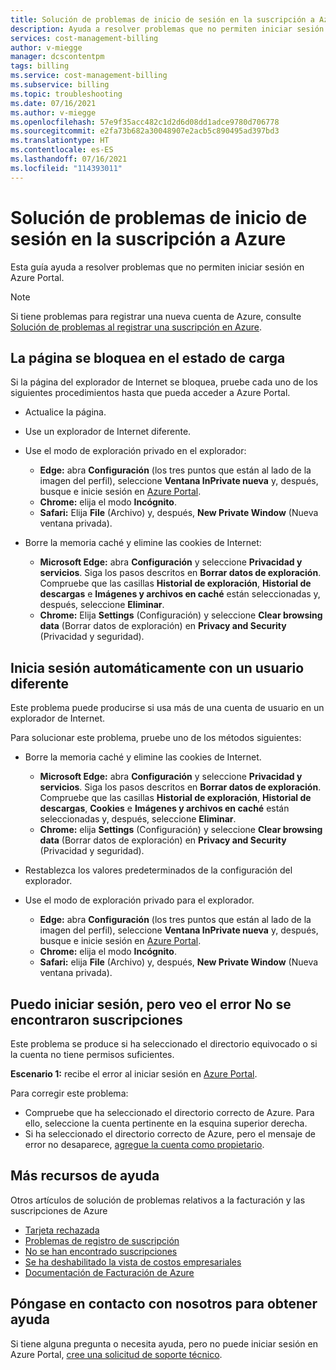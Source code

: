 ```yaml
---
title: Solución de problemas de inicio de sesión en la suscripción a Azure
description: Ayuda a resolver problemas que no permiten iniciar sesión en Azure Portal.
services: cost-management-billing
author: v-miegge
manager: dcscontentpm
tags: billing
ms.service: cost-management-billing
ms.subservice: billing
ms.topic: troubleshooting
ms.date: 07/16/2021
ms.author: v-miegge
ms.openlocfilehash: 57e9f35acc482c1d2d6d08dd1adce9780d706778
ms.sourcegitcommit: e2fa73b682a30048907e2acb5c890495ad397bd3
ms.translationtype: HT
ms.contentlocale: es-ES
ms.lasthandoff: 07/16/2021
ms.locfileid: "114393011"
---
```

# <a name="troubleshoot-azure-subscription-sign-in-issues"></a>Solución de problemas de inicio de sesión en la suscripción a Azure

Esta guía ayuda a resolver problemas que no permiten iniciar sesión en Azure Portal.

> [!NOTE]
> Si tiene problemas para registrar una nueva cuenta de Azure, consulte [Solución de problemas al registrar una suscripción en Azure](./troubleshoot-azure-sign-up.md).

## <a name="page-hangs-in-the-loading-status"></a>La página se bloquea en el estado de carga

Si la página del explorador de Internet se bloquea, pruebe cada uno de los siguientes procedimientos hasta que pueda acceder a Azure Portal.

- Actualice la página.
- Use un explorador de Internet diferente.
- Use el modo de exploración privado en el explorador:

   - **Edge:** abra **Configuración** (los tres puntos que están al lado de la imagen del perfil), seleccione **Ventana InPrivate nueva** y, después, busque e inicie sesión en [Azure Portal](https://portal.azure.com/). 
   - **Chrome:** elija el modo **Incógnito**.
   - **Safari:** Elija **File** (Archivo) y, después, **New Private Window** (Nueva ventana privada).

- Borre la memoria caché y elimine las cookies de Internet:

   - **Microsoft Edge:** abra **Configuración** y seleccione **Privacidad y servicios**. Siga los pasos descritos en **Borrar datos de exploración**. Compruebe que las casillas **Historial de exploración**, **Historial de descargas** e **Imágenes y archivos en caché** están seleccionadas y, después, seleccione **Eliminar**.
   - **Chrome:** Elija **Settings** (Configuración) y seleccione **Clear browsing data** (Borrar datos de exploración) en **Privacy and Security** (Privacidad y seguridad).

## <a name="you-are-automatically-signed-in-as-a-different-user"></a>Inicia sesión automáticamente con un usuario diferente

Este problema puede producirse si usa más de una cuenta de usuario en un explorador de Internet.

Para solucionar este problema, pruebe uno de los métodos siguientes:

- Borre la memoria caché y elimine las cookies de Internet.

   - **Microsoft Edge:** abra **Configuración** y seleccione **Privacidad y servicios**. Siga los pasos descritos en **Borrar datos de exploración**. Compruebe que las casillas **Historial de exploración**, **Historial de descargas**, **Cookies** e **Imágenes y archivos en caché** están seleccionadas y, después, seleccione **Eliminar**.
   - **Chrome:** elija **Settings** (Configuración) y seleccione **Clear browsing data** (Borrar datos de exploración) en **Privacy and Security** (Privacidad y seguridad).
- Restablezca los valores predeterminados de la configuración del explorador.
- Use el modo de exploración privado para el explorador. 
   - **Edge:** abra **Configuración** (los tres puntos que están al lado de la imagen del perfil), seleccione **Ventana InPrivate nueva** y, después, busque e inicie sesión en [Azure Portal](https://portal.azure.com/). 
   - **Chrome:** elija el modo **Incógnito**.
   - **Safari:** elija **File** (Archivo) y, después, **New Private Window** (Nueva ventana privada).

## <a name="i-can-sign-in-but-i-see-the-error-no-subscriptions-found"></a>Puedo iniciar sesión, pero veo el error No se encontraron suscripciones

Este problema se produce si ha seleccionado el directorio equivocado o si la cuenta no tiene permisos suficientes.

**Escenario 1:** recibe el error al iniciar sesión en [Azure Portal](https://portal.azure.com/).

Para corregir este problema:

- Compruebe que ha seleccionado el directorio correcto de Azure. Para ello, seleccione la cuenta pertinente en la esquina superior derecha.
- Si ha seleccionado el directorio correcto de Azure, pero el mensaje de error no desaparece, [agregue la cuenta como propietario](./add-change-subscription-administrator.md).

## <a name="additional-help-resources"></a>Más recursos de ayuda

Otros artículos de solución de problemas relativos a la facturación y las suscripciones de Azure

- [Tarjeta rechazada](./troubleshoot-declined-card.md)
- [Problemas de registro de suscripción](./troubleshoot-azure-sign-up.md)
- [No se han encontrado suscripciones](./no-subscriptions-found.md)
- [Se ha deshabilitado la vista de costos empresariales](./enterprise-mgmt-grp-troubleshoot-cost-view.md)
- [Documentación de Facturación de Azure](../index.yml)

## <a name="contact-us-for-help"></a>Póngase en contacto con nosotros para obtener ayuda

Si tiene alguna pregunta o necesita ayuda, pero no puede iniciar sesión en Azure Portal, [cree una solicitud de soporte técnico](https://support.microsoft.com/oas/?prid=15470).